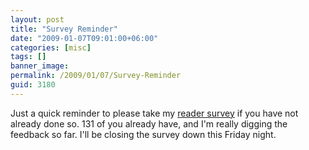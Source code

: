 ```yaml
---
layout: post
title: "Survey Reminder"
date: "2009-01-07T09:01:00+06:00"
categories: [misc]
tags: []
banner_image: 
permalink: /2009/01/07/Survey-Reminder
guid: 3180
---
```


Just a quick reminder to please take my <a href="http://www.raymondcamden.com/demos/soundings/survey.cfm?id=82FCFD08-19B9-E658-9D643EF7DF465EA4">reader survey</a> if you have not already done so. 131 of you already have, and I'm really digging the feedback so far. I'll be closing the survey down this Friday night.